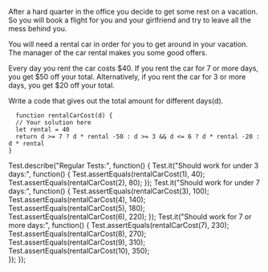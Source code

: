 After a hard quarter in the office you decide to get some rest on a vacation. So you will book a flight for you and your girlfriend and try to leave all the mess behind you.

You will need a rental car in order for you to get around in your vacation. The manager of the car rental makes you some good offers.

Every day you rent the car costs $40. If you rent the car for 7 or more days, you get $50 off your total. Alternatively, if you rent the car for 3 or more days, you get $20 off your total.

Write a code that gives out the total amount for different days(d).


```
  function rentalCarCost(d) {
  // Your solution here
  let rental = 40
  return d >= 7 ? d * rental -50 : d >= 3 && d <= 6 ? d * rental -20 :  d * rental 
}

```


Test.describe("Regular Tests:", function() {
  Test.it("Should work for under 3 days:", function() {
    Test.assertEquals(rentalCarCost(1), 40);
    Test.assertEquals(rentalCarCost(2), 80);
  });
  Test.it("Should work for under 7 days:", function() {
    Test.assertEquals(rentalCarCost(3), 100);
    Test.assertEquals(rentalCarCost(4), 140);
    Test.assertEquals(rentalCarCost(5), 180);
    Test.assertEquals(rentalCarCost(6), 220);
  });
  Test.it("Should work for 7 or more days:", function() {
    Test.assertEquals(rentalCarCost(7), 230);
    Test.assertEquals(rentalCarCost(8), 270);
    Test.assertEquals(rentalCarCost(9), 310);
    Test.assertEquals(rentalCarCost(10), 350);    
  });
});

